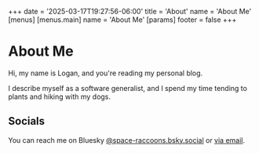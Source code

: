 +++
date = '2025-03-17T19:27:56-06:00'
title = 'About'
name = 'About Me'
[menus]
    [menus.main]
        name = 'About Me'
[params]
    footer = false
+++


# About Me

Hi, my name is Logan, and you're reading my personal blog.

I describe myself as a software generalist, and I spend my time tending to plants and hiking with my dogs.

## Socials

You can reach me on Bluesky [@space-raccoons.bsky.social](https://bsky.app/profile/space-raccoons.bsky.social) or [via email](mailto:logan@flatland.ai).

